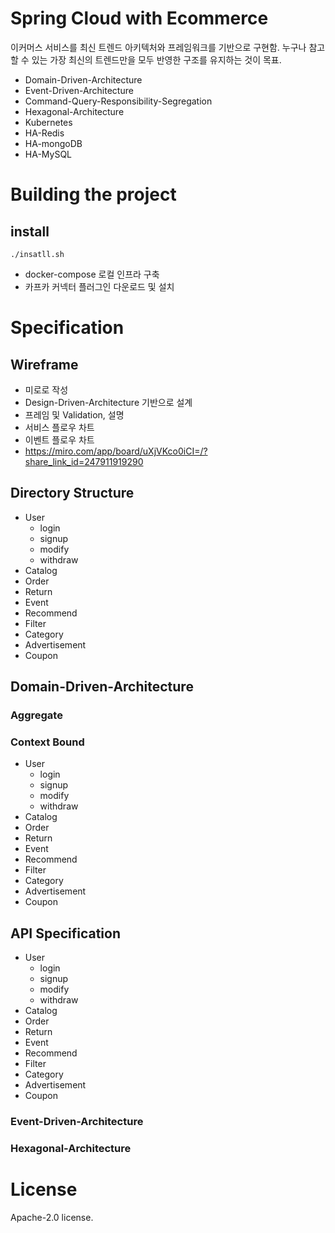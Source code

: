 # Spring Cloud with Ecommerce 

이커머스 서비스를 최신 트렌드 아키텍처와 프레임워크를 기반으로 구현함.
누구나 참고할 수 있는 가장 최신의 트렌드만을 모두 반영한 구조를 유지하는 것이 목표.

- Domain-Driven-Architecture
- Event-Driven-Architecture
- Command-Query-Responsibility-Segregation
- Hexagonal-Architecture
- Kubernetes
- HA-Redis
- HA-mongoDB
- HA-MySQL

# Building the project

## install

```
./insatll.sh
```
- docker-compose 로컬 인프라 구축
- 카프카 커넥터 플러그인 다운로드 및 설치

# Specification

## Wireframe

- 미로로 작성
- Design-Driven-Architecture 기반으로 설계
- 프레임 및 Validation, 설명
- 서비스 플로우 차트
- 이벤트 플로우 차트
- https://miro.com/app/board/uXjVKco0iCI=/?share_link_id=247911919290

## Directory Structure

- User
  - login
  - signup
  - modify
  - withdraw
- Catalog
- Order
- Return
- Event
- Recommend
- Filter
- Category
- Advertisement
- Coupon


## Domain-Driven-Architecture

### Aggregate

### Context Bound

- User
  - login
  - signup
  - modify
  - withdraw
- Catalog
- Order
- Return
- Event
- Recommend
- Filter
- Category
- Advertisement
- Coupon

## API Specification

- User
  - login
  - signup
  - modify
  - withdraw
- Catalog
- Order
- Return
- Event
- Recommend
- Filter
- Category
- Advertisement
- Coupon

### Event-Driven-Architecture

### Hexagonal-Architecture

# License

Apache-2.0 license.
